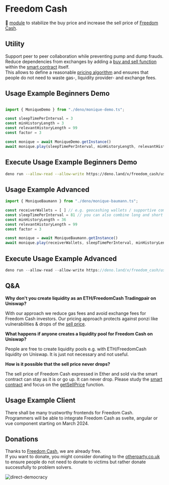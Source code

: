 # Freedom Cash
🦕 [module](https://deno.land/x/freedom_cash) to stabilize the buy price and increase the sell price of [Freedom Cash](https://FreedomCash.org).  

## Utility 
Support peer to peer collaboration while preventing pump and dump frauds.  
Reduce dependencies from exchanges by adding a [buy and sell function](https://github.com/monique-baumann/freedom-cash/blob/main/blockchain/freedom-cash.sol#L59-L71) within the [smart contract](https://github.com/monique-baumann/freedom-cash/blob/main/blockchain/freedom-cash.sol) itself.  
This allows to define a reasonable [pricing algorithm](https://github.com/monique-baumann/freedom-cash/blob/main/blockchain/freedom-cash.sol#L49-L58) and ensures that people do not need to waste gas-, liquidity provider- and exchange fees.   

## Usage Example Beginners Demo

```ts

import { MoniqueDemo } from "./deno/monique-demo.ts";

const sleepTimePerInterval = 3
const minHistoryLength = 3
const relevantHistoryLength = 99
const factor = 3

const monique = await MoniqueDemo.getInstance()
await monique.play(sleepTimePerInterval, minHistoryLength, relevantHistoryLength, factor)
```

## Execute Usage Example Beginners Demo

```sh
deno run --allow-read --allow-write https://deno.land/x/freedom_cash/usage-example-beginners-demo.ts
```

## Usage Example Advanced
```ts
import { MoniqueBaumann } from "./deno/monique-baumann.ts";

const receiverWallets = [ ] // e.g. geocashing wallets / supportive communities wallets etc.
const sleepTimePerInterval = 81 // you can also combine long and short term bollingers (instantiating several ones...)
const minHistoryLength = 36
const relevantHistoryLength = 99
const factor = 3

const monique = await MoniqueBaumann.getInstance()
await monique.play(receiverWallets, sleepTimePerInterval, minHistoryLength, relevantHistoryLength, factor)
```

## Execute Usage Example Advanced
```ts
deno run --allow-read --allow-write https://deno.land/x/freedom_cash/usage-example-advanced.ts
```


## Q&A 
<b>Why don't you create liquidity as an ETH/FreedomCash Tradingpair on Uniswap?</b>  
  
With our approach we reduce gas fees and avoid exchange fees for Freedom Cash investors.
Our pricing approach protects against ponzi like vulnerabilities & drops of the [sell price](https://github.com/monique-baumann/freedom-cash/blob/main/blockchain/freedom-cash.sol#L54-L58).


<b>What happens if anyone creates a liquidity pool for Freedom Cash on Uniswap?</b>  
  
People are free to create liquidity pools e.g. with ETH/FreedomCash liquidity on Uniswap. It is just not necessary and not useful.

<b>How is it possible that the sell price never drops?</b>  
  
The sell price of Freedom Cash expressed in Ether and sold via the smart contract can stay as it is or go up. It can never drop.
Please study the [smart contract](https://github.com/monique-baumann/freedom-cash/blob/main/blockchain/freedom-cash.sol) and focus on the [getSellPrice](https://github.com/monique-baumann/freedom-cash/blob/main/blockchain/freedom-cash.sol#L54-L58) function.  

## Usage Example Client
There shall be many trustworthy frontends for Freedom Cash.  
Programmers will be able to integrate Freedom Cash as svelte, angular or vue component starting on March 2024.

## Donations
Thanks to [Freedom Cash](https://FreedomCash.org), we are already free.  
If you want to donate, you might consider donating to the [otherparty.co.uk](https://www.otherparty.co.uk/donate-crypto-the-other-party) to ensure people do not need to donate to victims but rather donate successfully to problem solvers.   
  
![direct-democracy](https://github.com/michael-spengler/sleep/assets/145258627/fe97b7da-62b4-4cf6-9be0-7b03b2f3095a)
